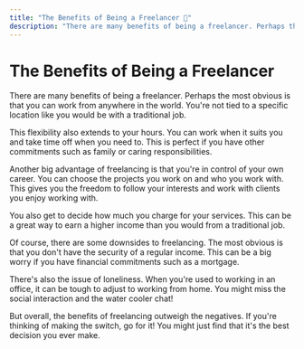 ```yaml
---
title: "The Benefits of Being a Freelancer 🔋"
description: "There are many benefits of being a freelancer. Perhaps the most obvious is that you can work from anywhere in the world. You're not tied to a specific location like you would be with a traditional job."
---
```


# The Benefits of Being a Freelancer

There are many benefits of being a freelancer. Perhaps the most obvious is that you can work from anywhere in the world. You're not tied to a specific location like you would be with a traditional job.

This flexibility also extends to your hours. You can work when it suits you and take time off when you need to. This is perfect if you have other commitments such as family or caring responsibilities.

Another big advantage of freelancing is that you're in control of your own career. You can choose the projects you work on and who you work with. This gives you the freedom to follow your interests and work with clients you enjoy working with.

You also get to decide how much you charge for your services. This can be a great way to earn a higher income than you would from a traditional job.

Of course, there are some downsides to freelancing. The most obvious is that you don't have the security of a regular income. This can be a big worry if you have financial commitments such as a mortgage.

There's also the issue of loneliness. When you're used to working in an office, it can be tough to adjust to working from home. You might miss the social interaction and the water cooler chat!

But overall, the benefits of freelancing outweigh the negatives. If you're thinking of making the switch, go for it! You might just find that it's the best decision you ever make.
